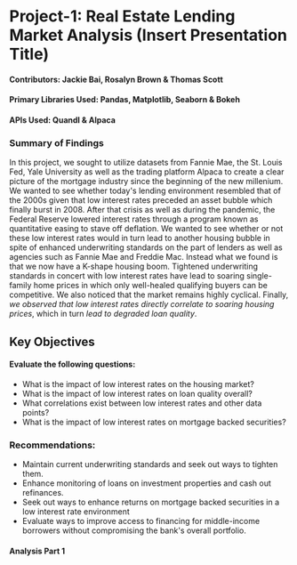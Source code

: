 # Project-1: Real Estate Lending Market Analysis (Insert Presentation Title)

#### Contributors: Jackie Bai, Rosalyn Brown & Thomas Scott

#### Primary Libraries Used: Pandas, Matplotlib, Seaborn & Bokeh

#### APIs Used: Quandl & Alpaca

### Summary of Findings
In this project, we sought to utilize datasets from Fannie Mae, the St. Louis Fed, Yale University as well as the trading platform Alpaca to create a clear picture of the mortgage industry since the beginning of the new millenium. We wanted to see whether today's lending environment resembled that of the 2000s given that low interest rates preceded an asset bubble which finally burst in 2008. After that crisis as well as during the pandemic, the Federal Reserve lowered interest rates through a program known as quantitative easing to stave off deflation. We wanted to see whether or not these low interest rates would in turn lead to another housing bubble in spite of enhanced underwriting standards on the part of lenders as well as agencies such as Fannie Mae and Freddie Mac. Instead what we found is that we now have a K-shape housing boom. Tightened underwriting standards in concert with low interest rates have lead to soaring single-family home prices in which only well-healed qualifying buyers can be competitive. We also noticed that the market remains highly cyclical. Finally, *we observed that low interest rates directly correlate to soaring housing prices*, which in turn *lead to degraded loan quality*.

## Key Objectives

#### Evaluate the following questions:
- What is the impact of low interest rates on the housing market?
- What is the impact of low interest rates on loan quality overall?
- What correlations exist between low interest rates and other data points?
- What is the impact of low interest rates on mortgage backed securities?

### Recommendations:
- Maintain current underwriting standards and seek out ways to tighten them.
- Enhance monitoring of loans on investment properties and cash out refinances.
- Seek out ways to enhance returns on mortgage backed securities in a low interest rate environment
- Evaluate ways to improve access to financing for middle-income borrowers without compromising the bank's overall portfolio.

#### Analysis Part 1

